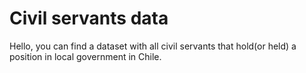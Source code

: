 # Civil servants data
Hello, you can find a dataset with all civil servants that hold(or held) a position in local government in Chile. 
